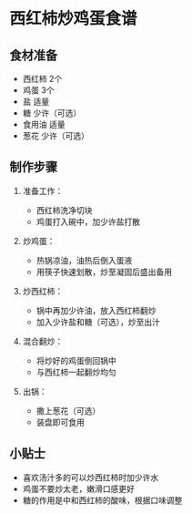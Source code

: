 # 西红柿炒鸡蛋食谱

## 食材准备
- 西红柿 2个  
- 鸡蛋 3个  
- 盐 适量  
- 糖 少许（可选）  
- 食用油 适量  
- 葱花 少许（可选）  

## 制作步骤
1. 准备工作：  
   - 西红柿洗净切块  
   - 鸡蛋打入碗中，加少许盐打散  

2. 炒鸡蛋：  
   - 热锅凉油，油热后倒入蛋液  
   - 用筷子快速划散，炒至凝固后盛出备用  

3. 炒西红柿：  
   - 锅中再加少许油，放入西红柿翻炒  
   - 加入少许盐和糖（可选），炒至出汁  

4. 混合翻炒：  
   - 将炒好的鸡蛋倒回锅中  
   - 与西红柿一起翻炒均匀  

5. 出锅：  
   - 撒上葱花（可选）  
   - 装盘即可食用  

## 小贴士
- 喜欢汤汁多的可以炒西红柿时加少许水  
- 鸡蛋不要炒太老，嫩滑口感更好  
- 糖的作用是中和西红柿的酸味，根据口味调整
